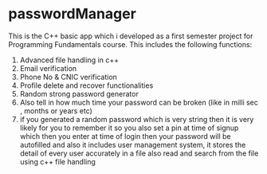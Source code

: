 # passwordManager
This is the C++ basic app which i developed as a first semester project for Programming Fundamentals course.
This includes the following functions:
1. Advanced file handling in c++
2. Email verification
3. Phone No & CNIC verification
4. Profile delete and recover functionalities
5. Random strong password generator
6. Also tell in how much time your password can be broken (like in milli sec , months or years etc)
7. if you generated a random password which is very string then it is very likely for you to remember it so you also set a pin at time of signup which then you enter at time of login then your password will be autofilled and also it includes user management system, it stores the detail of every user accurately in a file also read and search from the file using c++ file handling
